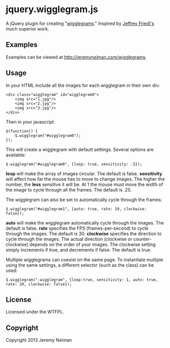 jquery.wigglegram.js
====================

A jQuery plugin for creating "[wigglegrams](http://knowyourmeme.com/memes/wigglegrams)." Inspired by [Jeffrey Friedl's](http://regex.info/blog/category/pretty-photos/wigglegrams) much superior work.

Examples
--------

Examples can be viewed at http://jeremyneiman.com/wigglegrams.

Usage
-----

In your HTML include all the images for each wigglegram in their own div:

	<div class="wigglegram" id="wigglegram0">
		<img src="1.jpg"/>
		<img src="2.jpg"/>
		<img src="3.jpg"/>
	</div>
	

Then in your javascript:

	$(function() {
		$.wigglegram("#wigglegram0");
	});
	
This will create a wigglegram with default settings.  Several options are available:

	$.wigglegram("#wigglegram0", {loop: true, sensitivity: .5});
	
**loop** will make the array of images circular. The default is false.
**sensitivity** will affect how far the mouse has to move to change images.  The higher the number, the **less** sensitive it will be.  At 1 the mouse must move the width of the image to cycle through all the frames.  The default is .25.

The wigglegram can also be set to automatically cycle through the frames:

	$.wigglegram("#wigglegram1", {auto: true, rate: 10, clockwise: false});
	
**auto** will make the wigglegram automatically cycle through the images.  The default is false.
**rate** specifies the FPS (frames-per-second) to cycle through the images. The default is 30.
**clockwise** specifies the direction to cycle through the images.  The actual direction (clockwise or counter-clockwise) depends on the order of your images.  The clockwise setting simply increments if true, and decrements if false.  The default is true.

Multiple wigglegrams can coexist on the same page.  To instantiate multiple using the same settings, a different selector (such as the class) can be used:

	$.wigglegram(".wigglegram", {loop:true, sensitivity: 1, auto: true, rate: 20, clockwise: false});
	
License
--------
Licensed under the WTFPL.  

Copyright
---------
Copyright 2013 Jeremy Neiman


	
	
	
